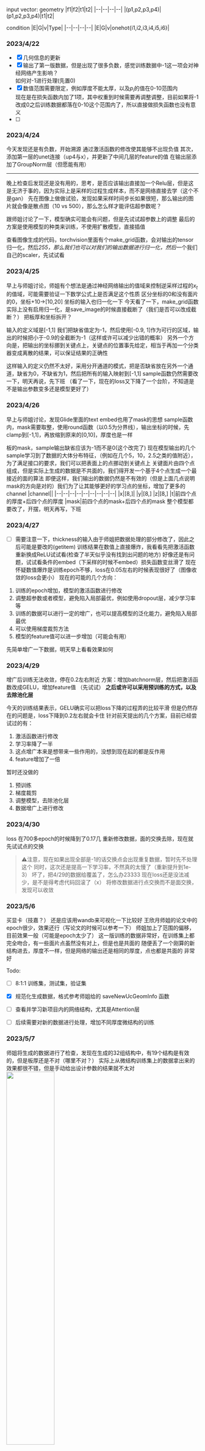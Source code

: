 input vector:
geometry
|f1|f2|t1|t2|
|--|--|--|--|
|(p1,p2,p3,p4)|(p1,p2,p3,p4)|t1|t2|

condition
|E|G|v|Type|
|--|--|--|--|
|E|G|v|onehot{i1,i2,i3,i4,i5,i6}|


### 2023/4/22
- [x] 几何信息的更新 
- [x] 输出了第一版数据，但是出现了很多负数，感觉训练数据中-1这一项会对神经网络产生影响？  
    如何对-1进行处理(先置0)
- [x] 数值范围需要限定，例如厚度不能太厚，以及$p_i$的值在0-10范围内  
  现在是在损失函数内加了1项，其中权重到时候需要再调整调整，目前如果将-1改成0之后训练数据都落在0-10这个范围内了，所以直接做损失函数也没有意义
- [ ] 
### 2023/4/24
今天发现还是有负数，开始溯源
通过激活函数的修改使其能够不出现负值
其次，添加第一层的unet连接（up4与x），并更新了中间几层的feature的值
在输出层添加了GroupNorm层（但愿能有用）

---
晚上检查后发现还是没有用的，思考，是否应该输出直接加一个Relu层，但是这是无济于事的，因为实际上是采样的过程生成样本，而不是网络直接去学（这个不是gan）
先在图像上做做试验，发现如果采样时间步长如果很短，那么输出的图片就会像是散点图（10 vs 500），那么怎么样才能评估超参数呢？

跟师姐讨论了一下，模型确实可能会有问题，但是先试试超参数上的调整
最后的方案是使用模型的种类来训练，不使用扩散模型，直接插值

查看图像生成的代码，torchvision里面有个make_grid函数，会对输出的tensor归一化，然后*255，那么我们也可以对我们的输出数据进行归一化，然后*一个我们自己的scaler，先试试看

### 2023/4/25
早上与师姐讨论，师姐有个想法是通过神经网络输出的值域来控制逆采样过程的$x_t$的值域，可能需要验证一下数学公式上是否满足这个性质
区分坐标的0和没有面片的0，坐标+10->[10,20]
坐标的输入也归一化一下
今天看了一下，make_grid函数实际上没有启用归一化，是save_image的时候直接截断了（我们是否可以改成截断？）
把板厚和坐标拆开？

输入的定义域是[-1,1] 我们把缺省值定为-1，然后使用[-0.9, 1]作为可行的区域，输出的时候把小于-0.9的全截断为-1（这样或许可以减少出错的概率）
另外一个方向是，把输出的坐标挪到关键点上，关键点的位置事先给定，相当于再加一个分类器变成离散的结果，可以保证结果的正确性

这样输入的定义仍然不太好，采用分开通道的模式，把是否缺省放在另外一个通道，缺省为0，不缺省为1，然后把所有的输入映射到[-1,1]
sample函数仍然需要改一下，明天再说，先下班
（看了一下，现在的loss又下降了一个台阶，不知道是不是输出参数变多还是模型更好了）

### 2023/4/26
早上与师姐讨论，发现Glide里面的text embed也用了mask的思想
sample函数内，mask需要取整，使用round函数（以0.5为分界线），输出坐标的时候，先clamp到[-1,1]，再放缩到原来的[0,10]，厚度也是一样

板的mask，sample输出缺省应该为-1而不是0(这个改完了)
现在模型输出的几个sample学习到了数据的大体分布特征，（例如在几个5，10，2.5之类的值附近），为了满足接口的要求，我们可以把表面上的点挪动到关键点上
关键面片由四个点组成，但是实际上生成的数据是不共面的，我们得开发一个基于4个点生成一个最接近的面的算法
即便这样，我们输出的数据仍然是不有效的（但是上面几点说明mask的方向是对的）我们为了让其能够更好的学习点的坐标，增加了更多的channel
|channel||
|--|--|--|--|--|--|--|--|--|
|x|[8,]|
|y|[8,]
|z|[8,]
|t|前四个点的厚度+后四个点的厚度
|mask|前四个点的mask+后四个点的mask
整个模型都要改了，开摆，明天再写，下班

### 2023/4/27
- [ ] 需要注意一下，thickness的输入由于师姐把数据处理的部分修改了，因此之后可能是要改的(getitem)
训练结果在数值上直接爆炸，我看看先把激活函数重新换成ReLU试试看(检查了半天似乎没有找到出问题的地方)
好像还是有问题，试试看条件的embed（下采样的时候不embed）损失函数变丝滑了
现在怀疑数值爆炸是训练epoch不够，loss在0.05左右的时候表现很好了（图像收敛的loss会更小）
现在的可能的几个方向：
1. 训练的epoch增加，模型的激活函数进行修改
2. 调整超参数或者模型，避免陷入局部最优，例如使用dropout层，减少学习率等
3. 训练的数据可以进行一定的增广，也可以提高模型的泛化能力，避免陷入局部最优
4. 可以使用梯度裁剪方法
5. 模型的feature值可以进一步增加（可能会有用）

先简单增广一下数据，明天早上看看效果如何

### 2023/4/29
增广后训练无法收敛，停在0.2左右附近
方案：增加batchnorm层，然后把激活函数改成GELU，增加feature值 （先试试）
**之后或许可以采用预训练的方式，以及去除池化层**

今天的训练结果表示，GELU确实可以把loss下降的过程弄的比较平滑
但是仍然存在的问题是，loss下降到0.2左右就会卡住
针对前天提出的几个方案，目前已经尝试过的有：
1. 激活函数进行修改
2. 学习率降了一半
3. 这点增广本来是想带来一些作用的，没想到现在起的都是反作用
4. feature增加了一倍

暂时还没做的
1. 预训练
2. 梯度裁剪
3. 调整模型，去除池化层
4. 数据增广上进行修改

### 2023/4/30
loss 在700多epoch的时候降到了0.17几
重新修改数据，面的交换去除，现在就先试试点的交换
> ⚠️注意，现在如果出现全部是-1的话交换点会出现重复数据，暂时先不处理这个
同时，这次还是提高一下学习率，不然真的太慢了（重新提升到1e-3）
坏了，把4/29的数据给覆盖了，怎么办23333
现在loss还是没法减少，是不是得考虑代码回滚了（x）
将修改数据进行点交换而不是面交换，发现可以收敛

### 2023/5/6
买显卡（技嘉？）
还是应该用wandb来可视化一下比较好
王欣月师姐的论文中的epoch很少，效果还行（写论文的时候可以参考一下）
师姐加上了范围的偏移，目前效果一般（可能是epoch太少了）
这一版训练的数据非常好，在训练集上都完全吻合，有一些面片点虽然没有对上，但是也是共面的
随便丢了一个刚算的新结构进去，厚度不一样，但是网络的输出还是相同的厚度，点也都是共面的
非常好

Todo:
- [ ] 8:1:1 训练集，测试集，验证集
- [x] 规范化生成数据，格式参考师姐给的 saveNewUcGeomInfo 函数
- [ ] 查看并学习新项目内的网络结构，尤其是Attention层
- [ ] 后续需要对新的数据进行处理，增加不同厚度微结构的训练


### 2023/5/7
师姐将生成的数据进行了检查，发现在生成的32组结构中，有19个结构是有效的，但是板厚还是不对（哪里不对？）
实际上从微结构训练集上的数据拿出来的效果都很不错，但是手动给出设计参数的结果就不太对
<img src="readme_files/0507.png" width = "50%" />

根据师姐的反馈，这些微结构无效的原因有两条：1. 四点不共面 2. 三点共线
增加了几项todo
Todo:
- [ ] 增加三点共线转三个点的步骤
- [ ] 增加挪动关键点的过程：关键点坐标[0, 2.5 ,3.333333, 5.0 , 6.666667 , 7.5 ,10]
- [ ] 最好还是能够直接要到下游任务的所有源代码
- [ ] 王欣月师姐的论文
- [ ] 把池化换成别的方式，如跨步卷积

另外一个想法是，有的点确实不在关键点上，是否可以设计一个从四个点产生一个最合适平面的算法（例如最近垂直距离，然后超过一定距离的就判断失效）
我们精确的引导信息实际上可能会被激活函数给抹掉，那么怎么样来结合回归问题的精确性以及一般神经网络里面激活函数的种种特性呢？

### 2023/5/8
增加了wandb可视化训练过程
将训练数据，测试数据，验证数据进行分离，训练和验证数据实时显示，测试数据保存为pth文件
去除卷积层进行训练
